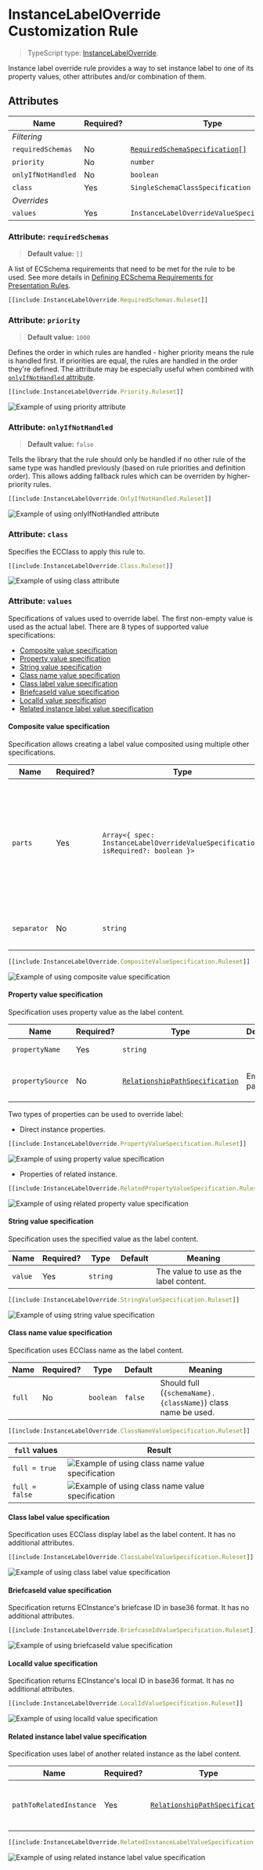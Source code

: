 # InstanceLabelOverride Customization Rule

> TypeScript type: [InstanceLabelOverride]($presentation-common).

Instance label override rule provides a way to set instance label to one of its property values, other attributes and/or combination of them.

## Attributes

| Name               | Required? | Type                                                                 | Default |
| ------------------ | --------- | -------------------------------------------------------------------- | ------- |
| *Filtering*        |
| `requiredSchemas`  | No        | [`RequiredSchemaSpecification[]`](../Advanced/SchemaRequirements.md) | `[]`    |
| `priority`         | No        | `number`                                                             | `1000`  |
| `onlyIfNotHandled` | No        | `boolean`                                                            | `false` |
| `class`            | Yes       | `SingleSchemaClassSpecification`                                     |         |
| *Overrides*        |
| `values`           | Yes       | `InstanceLabelOverrideValueSpecification[]`                          |         |

### Attribute: `requiredSchemas`

> **Default value:** `[]`
>
A list of ECSchema requirements that need to be met for the rule to be used. See more details in [Defining ECSchema Requirements for Presentation Rules](../Advanced/SchemaRequirements.md).

```ts
[[include:InstanceLabelOverride.RequiredSchemas.Ruleset]]
```

### Attribute: `priority`

> **Default value:** `1000`

Defines the order in which rules are handled - higher priority means the rule is handled first. If priorities are equal, the rules are handled in the order they're defined. The attribute may be especially useful when combined with [`onlyIfNotHandled` attribute](#attribute-onlyifnothandled).

```ts
[[include:InstanceLabelOverride.Priority.Ruleset]]
```

![Example of using priority attribute](./media/instancelabeloverride-priority-attribute.png)

### Attribute: `onlyIfNotHandled`

> **Default value:** `false`

Tells the library that the rule should only be handled if no other rule of the same type was handled previously (based on rule priorities and definition order). This allows adding fallback rules which can be overriden by higher-priority rules.

```ts
[[include:InstanceLabelOverride.OnlyIfNotHandled.Ruleset]]
```

![Example of using onlyIfNotHandled attribute](./media/instancelabeloverride-onlyifnothandled-attribute.png)

### Attribute: `class`

Specifies the ECClass to apply this rule to.

```ts
[[include:InstanceLabelOverride.Class.Ruleset]]
```

![Example of using class attribute](./media/instancelabeloverride-class-attribute.png)

### Attribute: `values`

Specifications of values used to override label. The first non-empty value is used as the actual label. There are 8 types of supported value specifications:

- [Composite value specification](#composite-value-specification)
- [Property value specification](#property-value-specification)
- [String value specification](#string-value-specification)
- [Class name value specification](#class-name-value-specification)
- [Class label value specification](#class-label-value-specification)
- [BriefcaseId value specification](#briefcaseid-value-specification)
- [LocalId value specification](#localid-value-specification)
- [Related instance label value specification](#related-instance-label-value-specification)

#### Composite value specification

Specification allows creating a label value composited using multiple other specifications.

| Name        | Required? | Type                                                                             | Default         | Meaning                                                                                                                                               |
| ----------- | --------- | -------------------------------------------------------------------------------- | --------------- | ----------------------------------------------------------------------------------------------------------------------------------------------------- |
| `parts`     | Yes       | `Array<{ spec: InstanceLabelOverrideValueSpecification; isRequired?: boolean }>` |                 | Parts of the value. If any of the parts with `isRequired` flag evaluate to an empty string, the result of this specification is also an empty string. |
| `separator` | No        | `string`                                                                         | Space character | Separator to use when joining the parts.                                                                                                              |

```ts
[[include:InstanceLabelOverride.CompositeValueSpecification.Ruleset]]
```

![Example of using composite value specification](./media/instancelabeloverride-composite-value.png)

#### Property value specification

Specification uses property value as the label content.

| Name             | Required? | Type                                                                                | Default    | Meaning                                                                                                                                                 |
| ---------------- | --------- | ----------------------------------------------------------------------------------- | ---------- | ------------------------------------------------------------------------------------------------------------------------------------------------------- |
| `propertyName`   | Yes       | `string`                                                                            |            | Name of the property whose value should be used.                                                                                                        |
| `propertySource` | No        | [`RelationshipPathSpecification`](../Common-Rules/RelationshipPathSpecification.md) | Empty path | [Specification of the relationship path](../Common-Rules/RelationshipPathSpecification.md) from `InstanceLabelOverride.class` to class of the property. |

Two types of properties can be used to override label:

- Direct instance properties.

```ts
[[include:InstanceLabelOverride.PropertyValueSpecification.Ruleset]]
```

![Example of using property value specification](./media/instancelabeloverride-property-value.png)

- Properties of related instance.

```ts
[[include:InstanceLabelOverride.RelatedPropertyValueSpecification.Ruleset]]
```

![Example of using related property value specification](./media/instancelabeloverride-related-property-value.png)

#### String value specification

Specification uses the specified value as the label content.

| Name    | Required? | Type     | Default | Meaning                                |
| ------- | --------- | -------- | ------- | -------------------------------------- |
| `value` | Yes       | `string` |         | The value to use as the label content. |

```ts
[[include:InstanceLabelOverride.StringValueSpecification.Ruleset]]
```

![Example of using string value specification](./media/instancelabeloverride-string-value.png)

#### Class name value specification

Specification uses ECClass name as the label content.

| Name   | Required? | Type      | Default | Meaning                                                      |
| ------ | --------- | --------- | ------- | ------------------------------------------------------------ |
| `full` | No        | `boolean` | `false` | Should full (`{schemaName}.{className}`) class name be used. |

```ts
[[include:InstanceLabelOverride.ClassNameValueSpecification.Ruleset]]
```

| `full` values    | Result                                                                                                     |
| ---------------- | ---------------------------------------------------------------------------------------------------------- |
| `full = true`    | ![Example of using class name value specification](./media/instancelabeloverride-classname-full-value.png) |
| `full = false`   | ![Example of using class name value specification](./media/instancelabeloverride-classname-value.png)      |

#### Class label value specification

Specification uses ECClass display label as the label content. It has no additional attributes.

```ts
[[include:InstanceLabelOverride.ClassLabelValueSpecification.Ruleset]]
```

![Example of using class label value specification](./media/instancelabeloverride-classlabel-value.png)

#### BriefcaseId value specification

Specification returns ECInstance's briefcase ID in base36 format. It has no additional attributes.

```ts
[[include:InstanceLabelOverride.BriefcaseIdValueSpecification.Ruleset]]
```

![Example of using briefcaseId value specification](./media/instancelabeloverride-briefcaseid-value.png)

#### LocalId value specification

Specification returns ECInstance's local ID in base36 format. It has no additional attributes.

```ts
[[include:InstanceLabelOverride.LocalIdValueSpecification.Ruleset]]
```

![Example of using localId value specification](./media/instancelabeloverride-localid-value.png)

#### Related instance label value specification

Specification uses label of another related instance as the label content.

| Name                    | Required? | Type                                                                                | Default | Meaning                                                                                                                                                         |
| ----------------------- | --------- | ----------------------------------------------------------------------------------- | ------- | --------------------------------------------------------------------------------------------------------------------------------------------------------------- |
| `pathToRelatedInstance` | Yes       | [`RelationshipPathSpecification`](../Common-Rules/RelationshipPathSpecification.md) |         | [Specification of the relationship path](../Common-Rules/RelationshipPathSpecification.md) from `InstanceLabelOverride.class` to class of the related instance. |

```ts
[[include:InstanceLabelOverride.RelatedInstanceLabelValueSpecification.Ruleset]]
```

![Example of using related instance label value specification](./media/instancelabeloverride-relatedinstancelabel-value.png)
